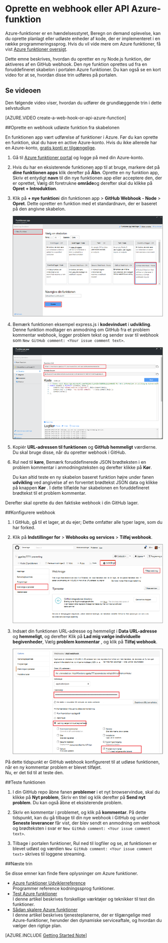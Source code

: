 <properties
   pageTitle="Oprette en web krog eller API Azure funktion | Microsoft Azure"
   description="Brug Azure funktioner til at oprette en funktion, der aktiveres af en WebHook eller API opkald."
   services="azure-functions"
   documentationCenter="na"
   authors="ggailey777"
   manager="erikre"
   editor=""
   tags=""
   />

<tags
   ms.service="functions"
   ms.devlang="multiple"
   ms.topic="get-started-article"
   ms.tgt_pltfrm="multiple"
   ms.workload="na"
   ms.date="08/30/2016"
   ms.author="glenga"/>
   
# <a name="create-a-webhook-or-api-azure-function"></a>Oprette en webhook eller API Azure-funktion

Azure-funktioner er en hændelsesstyret, Beregn on demand oplevelse, kan du oprette planlagt eller udløste enheder af kode, der er implementeret i en række programmeringssprog. Hvis du vil vide mere om Azure funktioner, få vist [Azure funktioner oversigt](functions-overview.md).

Dette emne beskrives, hvordan du opretter en ny Node.js funktion, der aktiveres af en GitHub webhook. Den nye funktion oprettes ud fra en foruddefineret skabelon i portalen Azure funktioner. Du kan også se en kort video for at se, hvordan disse trin udføres på portalen.

## <a name="watch-the-video"></a>Se videoen

Den følgende video viser, hvordan du udfører de grundlæggende trin i dette selvstudium 

[AZURE.VIDEO create-a-web-hook-or-api-azure-function]

##<a name="create-a-webhook-triggered-function-from-the-template"></a>Oprette en webhook udløste funktion fra skabelonen

En funktionen app vært udførelse af funktioner i Azure. Før du kan oprette en funktion, skal du have en active Azure-konto. Hvis du ikke allerede har en Azure-konto, [gratis konti er tilgængelige](https://azure.microsoft.com/free/). 

1. Gå til [Azure funktioner portal](https://functions.azure.com/signin) og logge på med din Azure-konto.

2. Hvis du har en eksisterende funktionen app til at bruge, markere det på **dine funktionen apps** klik derefter på **Åbn**. Oprette en ny funktion app, Skriv et entydigt **navn** til din nye funktionen app eller acceptere den, der er oprettet, Vælg dit foretrukne **område**og derefter skal du klikke på **Opret + Introduktion**. 

3. Klik på **+ nye funktion**i din funktionen app > **GitHub Webhook - Node** > **Opret**. Dette opretter en funktion med et standardnavn, der er baseret på den angivne skabelon. 

    ![Oprette nye GitHub webhook funktion](./media/functions-create-a-web-hook-or-api-function/functions-create-new-github-webhook.png) 

4. Bemærk funktionen eksempel express.js i **kodevinduet** i **udvikling**. Denne funktion modtager en anmodning om GitHub fra et problem kommentar webhook, logger problem tekst og sender svar til webhook som `New GitHub comment: <Your issue comment text>`.


    ![Oprette nye GitHub webhook funktion](./media/functions-create-a-web-hook-or-api-function/functions-new-webhook-in-portal.png) 

5. Kopiér **URL-adressen til funktionen** og **GitHub hemmeligt** værdierne. Du skal bruge disse, når du opretter webhook i GitHub. 

6. Rul ned til **køre**, Bemærk foruddefinerede JSON brødteksten i en problem kommentar i anmodningsteksten og derefter klikke på **Kør**. 
 
    Du kan altid teste en ny skabelon baseret funktion højre under fanen **udvikling** ved angivelse af en forventet brødtekst JSON data og klikke på knappen **Kør** . I dette tilfælde har skabelonen en foruddefineret brødtekst til et problem kommentar. 
 
Derefter skal oprette du den faktiske webhook i din GitHub lager.

##<a name="configure-the-webhook"></a>Konfigurere webhook

1. I GitHub, gå til et lager, at du ejer; Dette omfatter alle typer lagre, som du har forked.
 
2. Klik på **Indstillinger for** > **Webhooks og services** > **Tilføj webhook**.

    ![Oprette nye GitHub webhook funktion](./media/functions-create-a-web-hook-or-api-function/functions-create-new-github-webhook-2.png)   

3. Indsæt din funktionen URL-adresse og hemmeligt i **Data URL-adresse** og **hemmeligt**, og derefter Klik på **Lad mig vælge individuelle begivenheder**, Vælg **problem kommentar** , og klik på **Tilføj webhook**.

    ![Oprette nye GitHub webhook funktion](./media/functions-create-a-web-hook-or-api-function/functions-create-new-github-webhook-3.png) 

På dette tidspunkt er GitHub webhook konfigureret til at udløse funktionen, når en ny kommentar problem er blevet tilføjet.  
Nu, er det tid til at teste den.

##<a name="test-the-function"></a>Teste funktionen

1. I din GitHub repo åbne fanen **problemer** i et nyt browservindue, skal du klikke på **Nyt problem**, Skriv en titel og klik derefter på **Send nyt problem**. Du kan også åbne et eksisterende problem.

2. Skriv en kommentar i problemet, og klik på **kommentar**. På dette tidspunkt, kan du gå tilbage til din nye webhook i GitHub og under **Seneste leverancer** får vist, der blev sendt en anmodning om webhook og brødteksten i svar er `New GitHub comment: <Your issue comment text>`.

3. Tilbage i portalen funktioner, Rul ned til logfiler og se, at funktionen er blevet udløst og værdien `New GitHub comment: <Your issue comment text>` skrives til loggene streaming.


##<a name="next-steps"></a>Næste trin

Se disse emner kan finde flere oplysninger om Azure funktioner.

+ [Azure funktioner Udviklerreference](functions-reference.md)  
Programmer reference kodningssprog funktioner.
+ [Test Azure funktioner](functions-test-a-function.md)  
I denne artikel beskrives forskellige værktøjer og teknikker til test din funktioner.
+ [Sådan skalere Azure funktioner](functions-scale.md)  
I denne artikel beskrives tjenesteplanerne, der er tilgængelige med Azure-funktioner, herunder den dynamiske serviceaftale, og hvordan du vælger den rigtige plan.  


[AZURE.INCLUDE [Getting Started Note](../../includes/functions-get-help.md)]
